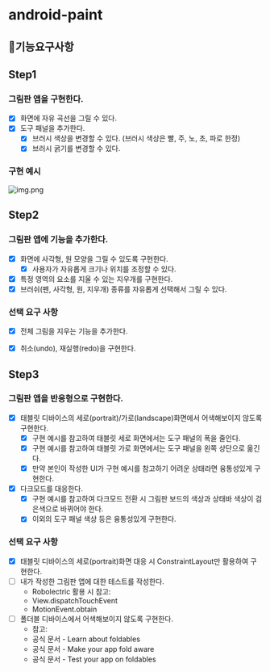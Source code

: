 # android-paint

## 📜기능요구사항
## Step1
### 그림판 앱을 구현한다.
- [x] 화면에 자유 곡선을 그릴 수 있다.
- [x] 도구 패널을 추가한다.
  - [x] 브러시 색상을 변경할 수 있다. (브러시 색상은 빨, 주, 노, 초, 파로 한정)
  - [x] 브러시 굵기를 변경할 수 있다.

### 구현 예시
![img.png](img.png)


## Step2
### 그림판 앱에 기능을 추가한다.
- [x] 화면에 사각형, 원 모양을 그릴 수 있도록 구현한다.
  - [x] 사용자가 자유롭게 크기나 위치를 조정할 수 있다.
- [x] 특정 영역의 요소를 지울 수 있는 지우개를 구현한다.
- [x] 브러쉬(펜, 사각형, 원, 지우개) 종류를 자유롭게 선택해서 그릴 수 있다.

### 선택 요구 사항
- [x] 전체 그림을 지우는 기능을 추가한다.
- [x] 취소(undo), 재실행(redo)을 구현한다.


## Step3
### 그림판 앱을 반응형으로 구현한다.
- [x] 태블릿 디바이스의 세로(portrait)/가로(landscape)화면에서 어색해보이지 않도록 구현한다.
  - [x] 구현 예시를 참고하여 태블릿 세로 화면에서는 도구 패널의 폭을 줄인다.
  - [x] 구현 예시를 참고하여 태블릿 가로 화면에서는 도구 패널을 왼쪽 상단으로 옮긴다.
  - [x] 만약 본인이 작성한 UI가 구현 예시를 참고하기 어려운 상태라면 융통성있게 구현한다.
- [x] 다크모드를 대응한다.
  - [x] 구현 예시를 참고하여 다크모드 전환 시 그림판 보드의 색상과 상태바 색상이 검은색으로 바뀌어야 한다.
  - [x] 이외의 도구 패널 색상 등은 융통성있게 구현한다.

### 선택 요구 사항
- [x] 태블릿 디바이스의 세로(portrait)화면 대응 시 ConstraintLayout만 활용하여 구현한다.
- [ ] 내가 작성한 그림판 앱에 대한 테스트를 작성한다.
  - Robolectric 활용 시 참고:
  - View.dispatchTouchEvent
  - MotionEvent.obtain
- [ ] 폴더블 디바이스에서 어색해보이지 않도록 구현한다. 
  - 참고:
  - 공식 문서 - Learn about foldables
  - 공식 문서 - Make your app fold aware
  - 공식 문서 - Test your app on foldables
